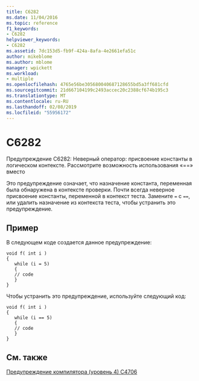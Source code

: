```yaml
---
title: C6282
ms.date: 11/04/2016
ms.topic: reference
f1_keywords:
- C6282
helpviewer_keywords:
- C6282
ms.assetid: 7dc153d5-fb9f-424a-8afa-4e2661efa51c
author: mikeblome
ms.author: mblome
manager: wpickett
ms.workload:
- multiple
ms.openlocfilehash: 4765e56be305680040687128655bd5a3ff681cfd
ms.sourcegitcommit: 21d667104199c2493accec20c2388cf674b195c3
ms.translationtype: MT
ms.contentlocale: ru-RU
ms.lasthandoff: 02/08/2019
ms.locfileid: "55956172"
---
```

# <a name="c6282"></a>C6282
Предупреждение C6282: Неверный оператор: присвоение константы в логическом контексте. Рассмотрите возможность использования «==» вместо

 Это предупреждение означает, что назначение константа, переменная была обнаружена в контексте проверки. Почти всегда неверное присвоение константы, переменной в контекст теста. Замените `=` с `==`, или удалить назначение из контекста теста, чтобы устранить это предупреждение.

## <a name="example"></a>Пример
 В следующем коде создается данное предупреждение:

```
void f( int i )
{
   while (i = 5)
   {
   // code
   }
}
```

 Чтобы устранить это предупреждение, используйте следующий код:

```
void f( int i )
{
   while (i == 5)
   {
   // code
   }
}
```

## <a name="see-also"></a>См. также
 [Предупреждение компилятора (уровень 4) C4706](/cpp/error-messages/compiler-warnings/compiler-warning-level-4-c4706)